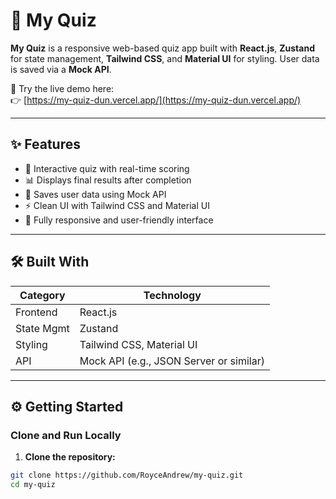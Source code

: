 # 🧠 My Quiz

**My Quiz** is a responsive web-based quiz app built with **React.js**, **Zustand** for state management, **Tailwind CSS**, and **Material UI** for styling. User data is saved via a **Mock API**.

🚀 Try the live demo here:  
👉 [https://my-quiz-dun.vercel.app/](https://my-quiz-dun.vercel.app/)

---

## ✨ Features

- 🎯 Interactive quiz with real-time scoring
- 📊 Displays final results after completion
- 💾 Saves user data using Mock API
- ⚡ Clean UI with Tailwind CSS and Material UI
- 📱 Fully responsive and user-friendly interface

---

## 🛠️ Built With

| Category     | Technology                |
|--------------|----------------------------|
| Frontend     | React.js                   |
| State Mgmt   | Zustand                    |
| Styling      | Tailwind CSS, Material UI  |
| API          | Mock API (e.g., JSON Server or similar) |

---

## ⚙️ Getting Started

### Clone and Run Locally

1. **Clone the repository:**
```bash
git clone https://github.com/RoyceAndrew/my-quiz.git
cd my-quiz
